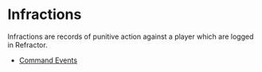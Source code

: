 # Infractions

Infractions are records of punitive action against a player which are logged in Refractor.

-   [Command Events](/infractions/commands?id=infraction-events)
